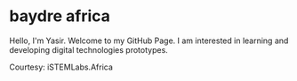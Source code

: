 # baydre africa

Hello, I'm Yasir. Welcome to my GitHub Page.
I am interested in learning and developing digital technologies prototypes.

 
Courtesy: iSTEMLabs.Africa

